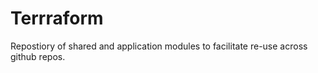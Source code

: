 # Terrraform

Repostiory of shared and application modules to facilitate re-use across github repos.
